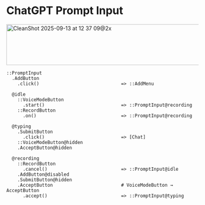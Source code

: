 # ChatGPT Prompt Input

<img width="819" height="107" alt="CleanShot 2025-09-13 at 12 37 09@2x" src="https://github.com/user-attachments/assets/aeafc507-9f4c-49de-89d7-afe4dabbaaa1" />

```
::PromptInput
  .AddButton
    .click()                              => ::AddMenu

  @idle
    ::VoiceModeButton
      .start()                            => ::PromptInput@recording
    ::RecordButton
      .on()                               => ::PromptInput@recording

  @typing
    .SubmitButton
      .click()                            => [Chat]
    ::VoiceModeButton@hidden
    .AcceptButton@hidden

  @recording
    ::RecordButton
      .cancel()                           => ::PromptInput@idle
    .AddButton@disabled
    .SubmitButton@hidden
    .AcceptButton                         # VoiceModeButton → AcceptButton
      .accept()                           => ::PromptInput@typing
```
